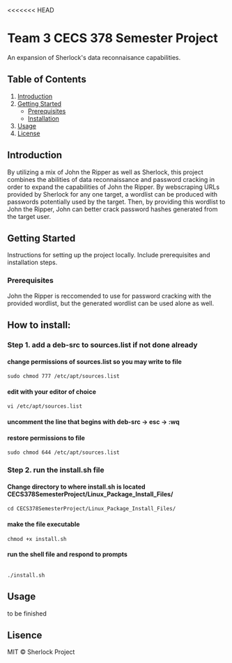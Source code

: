 <<<<<<< HEAD

# Team 3 CECS 378 Semester Project

An expansion of Sherlock's data reconnaisance capabilities.

## Table of Contents

1. [Introduction](#introduction)
2. [Getting Started](#getting-started)
    - [Prerequisites](#prerequisites)
    - [Installation](#installation)
3. [Usage](#usage)
4. [License](#license)

## Introduction

By utilizing a mix of John the Ripper as well as Sherlock, this project combines the abilities of data reconnaissance and password cracking in order to expand the capabilities of John the Ripper. By webscraping URLs provided by Sherlock for any one target, a wordlist can be produced with passwords potentially used by the target. Then, by providing this wordlist to John the Ripper, John can better crack password hashes generated from the target user.

## Getting Started

Instructions for setting up the project locally. Include prerequisites and installation steps.

### Prerequisites

John the Ripper is reccomended to use for password cracking with the provided wordlist, but the generated wordlist can be used alone as well.

## How to install:

### Step 1. add a deb-src to sources.list if not done already
#### change permissions of sources.list so you may write to file
```
sudo chmod 777 /etc/apt/sources.list
```

#### edit with your editor of choice
```
vi /etc/apt/sources.list
```
#### uncomment the line that begins with deb-src -> esc -> :wq

#### restore permissions to file
```
sudo chmod 644 /etc/apt/sources.list
```

### Step 2. run the install.sh file 
#### Change directory to where install.sh is located CECS378SemesterProject/Linux_Package_Install_Files/

```
cd CECS378SemesterProject/Linux_Package_Install_Files/
```

#### make the file executable
```
chmod +x install.sh
```
#### run the shell file and respond to prompts
```

./install.sh
```

## Usage
to be finished

## Lisence

MIT © Sherlock Project
